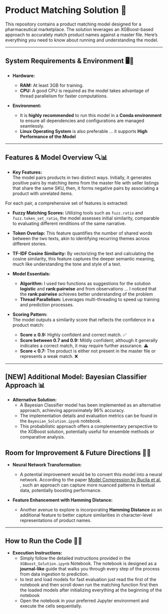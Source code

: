 # Product Matching Solution 🚀

This repository contains a product matching model designed for a pharmaceutical marketplace. The solution leverages an XGBoost-based approach to accurately match product names against a master file. Here’s everything you need to know about running and understanding the model.

---

## System Requirements & Environment 🖥️💾

- **Hardware:**  
  - **RAM:** At least 3GB for training.  
  - **CPU:** A good CPU is required as the model takes advantage of thread parallelism for faster computations.
  
- **Environment:**  
  - It is **highly recommended** to run this model in a **Conda environment** to ensure all dependencies and configurations are managed seamlessly.  
  - **Linux Operating System** is also preferable ... it supports **High Performance of the Model**

---

## Features & Model Overview 🔍📊

- **Key Features:**  
The model pairs products in two distinct ways. Initially, it generates positive pairs by matching items from the master file with seller listings that share the same SKU, then, it forms negative pairs by associating a product with unrelated items.

For each pair, a comprehensive set of features is extracted:

- **Fuzzy Matching Scores:** Utilizing tools such as `fuzz.ratio` and `fuzz.token_set_ratio`, the model assesses initial similarity, comparable to evaluating different renditions of the same narrative.
- **Token Overlap:** This feature quantifies the number of shared words between the two texts, akin to identifying recurring themes across different stories.
- **TF-IDF Cosine Similarity:** By vectorizing the text and calculating the cosine similarity, this feature captures the deeper semantic meaning, much like understanding the tone and style of a text.
  
- **Model Essentials:**  
  - **Algorithm:** I used two functions as suggestions for the solution **logistic** and **rank:pairwise** and from observations ... I noticed that the **rank:pairwise** achieves better understanding of the problem
  - **Thread Parallelism:** Leverages multi-threading to speed up training and prediction processes.

- **Scoring Pattern:**  
  The model outputs a similarity score that reflects the confidence in a product match:  
  - **Score ≥ 0.9:** Highly confident and correct match. ✅  
  - **Score between 0.7 and 0.9:** Mildly confident; although it generally indicates a correct match, it may require further assurance. ⚠️  
  - **Score < 0.7:** The product is either not present in the master file or represents a weak match. ❌

---

## [NEW] Additional Model: Bayesian Classifier Approach 📊

- **Alternative Solution:**
  - A Bayesian Classifier model has been implemented as an alternative approach, achieving approximately 96% accuracy.
  - The implementation details and evaluation metrics can be found in the `Bayesian_Solution.ipynb` notebook.
  - This probabilistic approach offers a complementary perspective to the XGBoost solution, potentially useful for ensemble methods or comparative analysis.

## Room for Improvement & Future Directions 🔄🧠

- **Neural Network Transformation:**  
  - A potential improvement would be to convert this model into a neural network. According to the paper [Model Compression by Bucila et al.](https://www.researchgate.net/publication/221653840_Model_compression) , such an approach can capture more nuanced patterns in textual data, potentially boosting performance.
  
- **Feature Enhancement with Hamming Distance:**  
  - Another avenue to explore is incorporating **Hamming Distance** as an additional feature to better capture similarities in character-level representations of product names.

---

## How to Run the Code 🏃‍♂️

- **Execution Instructions:**  
  - Simply follow the detailed instructions provided in the `XGBoost_Solution.ipynb` Notebook. The notebook is designed as a **journal-like** guide that walks you through every step of the process from data ingestion to prediction.
  - to test and load models for fast evaluation just read the first of the notebook and then scroll down run the matching function first then the loaded models after initializing everything at the beginning of the notebook
  - Open the notebook in your preferred Jupyter environment and execute the cells sequentially.